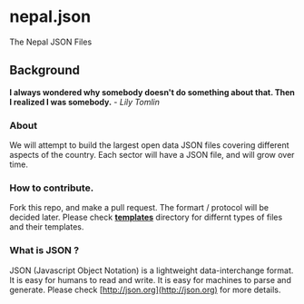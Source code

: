 # nepal.json
The Nepal JSON Files

## Background
__I always wondered why somebody doesn't do something about that. Then I realized I was somebody.__ - _Lily Tomlin_

### About
We will attempt to build the largest open data JSON files covering different aspects of the country. Each sector will have a JSON file, and will grow over time.

### How to contribute.
Fork this repo, and make a pull request. The formart / protocol will be decided later. Please check [__templates__](__templates__) directory for differnt types of files and their templates.

### What is JSON ?
JSON (Javascript Object Notation) is a lightweight data-interchange format. It is easy for humans to read and write. It is easy for machines to parse and generate. Please check [http://json.org](http://json.org) for more details.
